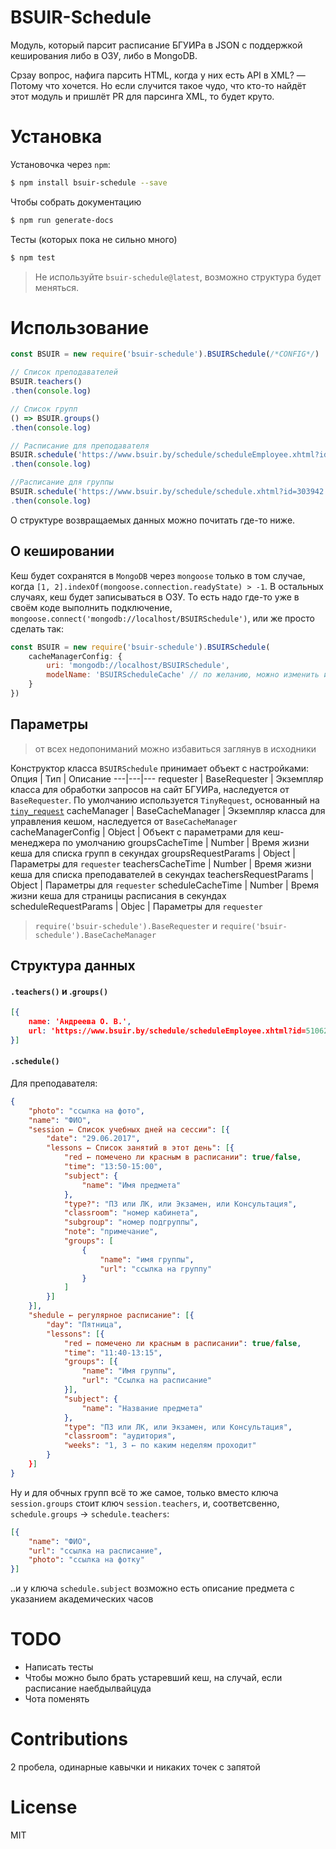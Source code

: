 # BSUIR-Schedule

Модуль, который парсит расписание БГУИРа в JSON  с поддержкой кеширования либо в ОЗУ, либо в MongoDB. 

Срзау вопрос, нафига парсить HTML, когда у них есть API в XML? — Потому что хочется. Но если случится такое чудо, что кто-то найдёт этот модуль и пришлёт PR для парсинга XML, то будет круто.

# Установка
Установочка через `npm`:
```sh
$ npm install bsuir-schedule --save
```
Чтобы собрать документацию
```sh
$ npm run generate-docs
```
Тесты (которых пока не сильно много)
```sh
$ npm test
```
> Не используйте `bsuir-schedule@latest`, возможно структура будет меняться.

# Использование

```JavaScript
const BSUIR = new require('bsuir-schedule').BSUIRSchedule(/*CONFIG*/)

// Список преподавателей
BSUIR.teachers()
.then(console.log)

// Список групп
() => BSUIR.groups()
.then(console.log)

// Расписание для преподавателя
BSUIR.schedule('https://www.bsuir.by/schedule/scheduleEmployee.xhtml?id=500689')
.then(console.log)

//Расписание для группы
BSUIR.schedule('https://www.bsuir.by/schedule/schedule.xhtml?id=303942')
.then(console.log)
```
О структуре возвращаемых данных можно почитать где-то ниже.

## О кешировании
Кеш будет сохранятся в `MongoDB` через `mongoose` только в том случае, когда `[1, 2].indexOf(mongoose.connection.readyState) > -1`. В остальных случаях, кеш будет записываться в ОЗУ. То есть надо где-то уже в своём коде выполнить подключение, `mongoose.connect('mongodb://localhost/BSUIRSchedule')`, или же просто сделать так:
```JavaScript
const BSUIR = new require('bsuir-schedule').BSUIRSchedule(
    cacheManagerConfig: {
        uri: 'mongodb://localhost/BSUIRSchedule',
        modelName: 'BSUIRScheduleCache' // по желанию, можно изменить имя коллекции
    }
})
```

## Параметры
> от всех недопониманий можно избавиться заглянув в исходники

Конструктор класса `BSUIRSchedule` принимает объект с настройками:
 Опция | Тип | Описание
---|---|---
requester | BaseRequester | Экземпляр класса для обработки запросов на сайт БГУИРа, наследуется от `BaseRequester`. По умолчанию используется `TinyRequest`, основанный на [`tiny_request`](https://github.com/Naltox/tiny_request)
cacheManager | BaseCacheManager | Экземпляр класса для управления кешом, наследуется от `BaseCacheManager`
cacheManagerConfig | Object | Объект с параметрами для кеш-менеджера по умолчанию
groupsCacheTime | Number | Время жизни кеша для списка групп в секундах
groupsRequestParams | Object | Параметры для `requester`
teachersCacheTime | Number | Время жизни кеша для списка преподавателей в секундах
teachersRequestParams | Object | Параметры для `requester`
scheduleCacheTime | Number | Время жизни кеша для страницы расписания в секундах
scheduleRequestParams | Objec | Параметры для `requester`

> `require('bsuir-schedule').BaseRequester` и `require('bsuir-schedule').BaseCacheManager`

## Структура данных

#### `.teachers()` и .`groups()`
```JSON
[{
    name: 'Андреева О. В.',
    url: 'https://www.bsuir.by/schedule/scheduleEmployee.xhtml?id=510621'
}]
```
#### `.schedule()`
Для преподавателя:
```JSON
{
    "photo": "ссылка на фото",
    "name": "ФИО",
    "session ← Список учебных дней на сессии": [{  
        "date": "29.06.2017",
        "lessons ← Список занятий в этот день": [{ 
            "red ← помечено ли красным в расписании": true/false, 
            "time": "13:50-15:00",
            "subject": {
                "name": "Имя предмета"
            },
            "type?": "ПЗ или ЛК, или Экзамен, или Консультация",
            "classroom": "номер кабинета",
            "subgroup": "номер подгруппы",
            "note": "примечание",
            "groups": [
                {
                    "name": "имя группы",
                    "url": "ссылка на группу"
                }
            ]
        }]
    }],
    "shedule ← регулярное расписание": [{
        "day": "Пятница",
        "lessons": [{
            "red ← помечено ли красным в расписании": true/false, 
            "time": "11:40-13:15",
            "groups": [{
                "name": "Имя группы",
                "url": "Ссылка на расписание"
            }],
            "subject": {
                "name": "Название предмета"
            },
            "type": "ПЗ или ЛК, или Экзамен, или Консультация",
            "classroom": "аудитория",
            "weeks": "1, 3 ← по каким неделям проходит"
        }
    }]
}
```
Ну и для обчных групп всё то же самое, только вместо ключа `session.groups` стоит ключ `session.teachers`, и, соответсвенно, `schedule.groups` → `schedule.teachers`:
```JSON
[{
    "name": "ФИО",
    "url": "ссылка на расписание",
    "photo": "ссылка на фотку"
}]
```
..и у ключа `schedule.subject` возможно есть описание предмета с указанием академических часов

# TODO
  - Написать тесты
  - Чтобы можно было брать устаревший кеш, на случай, если расписание наебдылвайцуда
  - Чота поменять

# Contributions

2 пробела, одинарные кавычки и никаких точек с запятой

# License

MIT